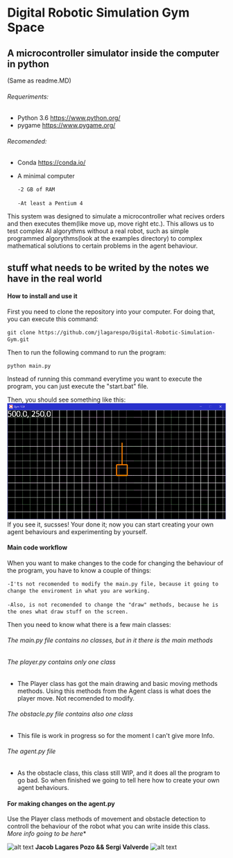 # Digital Robotic Simulation Gym Space
## A microcontroller simulator inside the computer in python

(Same as readme.MD)

###### Requeriments:
* Python 3.6
https://www.python.org/
* pygame
https://www.pygame.org/

###### Recomended:
* Conda
https://conda.io/
* A minimal computer

      -2 GB of RAM

      -At least a Pentium 4

This system was designed to simulate a microcontroller what recives orders and then executes them(like move up, move right etc.).
This allows us to test complex AI algorythms without a real robot, such as simple programmed algorythms(look at the examples
directory) to complex mathematical solutions to certain problems in the agent behaviour.

## stuff what needs to be writed by the notes we have in the real world

#### How to install and use it
First you need to clone the repository into your computer.
For doing that, you can execute this command:
```batch
git clone https://github.com/jlagarespo/Digital-Robotic-Simulation-Gym.git
```
Then to run the following command to run the program:
```batch
python main.py
```
Instead of running this command everytime you want to execute the program, you can just execute the "start.bat" file.

Then, you should see something like this:
![alt text](https://github.com/jlagarespo/Digital-Robotic-Simulation-Gym/blob/master/data/main_window.png)
If you see it, sucsses! Your done it; now you can start creating your own agent behaviours and experimenting by yourself.

#### Main code workflow
When you want to make changes to the code for changing the behaviour of the program, you have to know a couple of things:

    -I'ts not recomended to modify the main.py file, because it going to change the enviroment in what you are working.

    -Also, is not recomended to change the "draw" methods, because he is the ones what draw stuff on the screen.

Then you need to know what there is a few main classes:
###### The main.py file contains no classes, but in it there is the main methods
###### The player.py contains only one class
* The Player class has got the main drawing and basic moving methods methods. Using this methods from the Agent class is what does the player move. Not recomended to modify.
###### The obstacle.py file contains also one class
* This file is work in progress so for the moment I can't give more Info.
###### The agent.py file
* As the obstacle class, this class still WIP, and it does all the program to go bad. So when finished we going to tell here how to create your own agent behaviours.

#### For making changes on the agent.py
Use the Player class methods of movement and obstacle detection to controll the behaviour of the robot what you can write inside this class.
*More info going to be here**

![alt text](https://avatars2.githubusercontent.com/u/26935885?s=40&v=4)   **Jacob Lagares Pozo && Sergi Valverde**   ![alt text](https://avatars1.githubusercontent.com/u/5285442?s=60&v=4)
